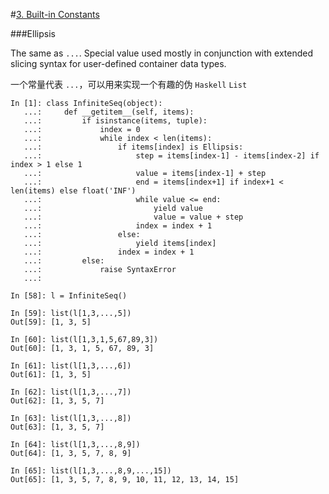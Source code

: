 #[3. Built-in Constants](https://docs.python.org/3.5/library/constants.html)


###Ellipsis

The same as `...`. Special value used mostly in conjunction with extended slicing syntax for user-defined container data types.

一个常量代表 `...`，可以用来实现一个有趣的伪 `Haskell` `List`

    In [1]: class InfiniteSeq(object):
       ...:     def __getitem__(self, items):
       ...:         if isinstance(items, tuple):
       ...:             index = 0
       ...:             while index < len(items):
       ...:                 if items[index] is Ellipsis:
       ...:                     step = items[index-1] - items[index-2] if index > 1 else 1
       ...:                     value = items[index-1] + step
       ...:                     end = items[index+1] if index+1 < len(items) else float('INF')
       ...:                     while value <= end:
       ...:                         yield value
       ...:                         value = value + step
       ...:                     index = index + 1
       ...:                 else:
       ...:                     yield items[index]
       ...:                 index = index + 1
       ...:         else:
       ...:             raise SyntaxError
       ...:         
    
    In [58]: l = InfiniteSeq()
    
    In [59]: list(l[1,3,...,5])
    Out[59]: [1, 3, 5]
    
    In [60]: list(l[1,3,1,5,67,89,3])
    Out[60]: [1, 3, 1, 5, 67, 89, 3]
    
    In [61]: list(l[1,3,...,6])
    Out[61]: [1, 3, 5]
    
    In [62]: list(l[1,3,...,7])
    Out[62]: [1, 3, 5, 7]
    
    In [63]: list(l[1,3,...,8])
    Out[63]: [1, 3, 5, 7]
    
    In [64]: list(l[1,3,...,8,9])
    Out[64]: [1, 3, 5, 7, 8, 9]
    
    In [65]: list(l[1,3,...,8,9,...,15])
    Out[65]: [1, 3, 5, 7, 8, 9, 10, 11, 12, 13, 14, 15]
    


